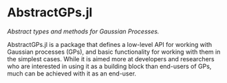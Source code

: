 # AbstractGPs.jl

*Abstract types and methods for Gaussian Processes.*

AbstractGPs.jl is a package that defines a low-level API for working with Gaussian processes (GPs), and basic functionality for working with them in the simplest cases. While it is aimed more at developers and researchers who are interested in using it as a building block than end-users of GPs, much can be achieved with it as an end-user.
